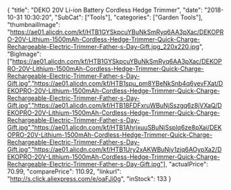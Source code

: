 {
	"title": "DEKO 20V Li-ion Battery Cordless Hedge Trimmer",
	"date": "2018-10-31 10:30:20",
	"SubCat": ["Tools"],
	"categories": ["Garden Tools"],
	"thumbnailImage": "https://ae01.alicdn.com/kf/HTB1GYSkpcuYBuNkSmRyq6AA3pXac/DEKOPRO-20V-Lithium-1500mAh-Cordless-Hedge-Trimmer-Quick-Charge-Rechargeable-Electric-Trimmer-Father-s-Day-Gift.jpg_220x220.jpg",
	"BigImage": ["https://ae01.alicdn.com/kf/HTB1GYSkpcuYBuNkSmRyq6AA3pXac/DEKOPRO-20V-Lithium-1500mAh-Cordless-Hedge-Trimmer-Quick-Charge-Rechargeable-Electric-Trimmer-Father-s-Day-Gift.jpg","https://ae01.alicdn.com/kf/HTB1spu_pm8YBeNkSnb4q6yevFXat/DEKOPRO-20V-Lithium-1500mAh-Cordless-Hedge-Trimmer-Quick-Charge-Rechargeable-Electric-Trimmer-Father-s-Day-Gift.jpg","https://ae01.alicdn.com/kf/HTB18FDFxruWBuNjSszgq6z8jVXaQ/DEKOPRO-20V-Lithium-1500mAh-Cordless-Hedge-Trimmer-Quick-Charge-Rechargeable-Electric-Trimmer-Father-s-Day-Gift.jpg","https://ae01.alicdn.com/kf/HTB1AhrjxuuSBuNjSsplq6ze8pXai/DEKOPRO-20V-Lithium-1500mAh-Cordless-Hedge-Trimmer-Quick-Charge-Rechargeable-Electric-Trimmer-Father-s-Day-Gift.jpg","https://ae01.alicdn.com/kf/HTB1Ury2xAKWBuNjy1zjq6AOypXa2/DEKOPRO-20V-Lithium-1500mAh-Cordless-Hedge-Trimmer-Quick-Charge-Rechargeable-Electric-Trimmer-Father-s-Day-Gift.jpg"],
	"actualPrice": 70.99,
	"comparePrice": 110.92,
	"linkurl": "http://s.click.aliexpress.com/e/oaFJi0g",
	"inStock": 133
}
